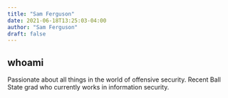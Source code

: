 ```yaml
---
title: "Sam Ferguson"
date: 2021-06-18T13:25:03-04:00
author: "Sam Ferguson"
draft: false
---
```


## whoami

Passionate about all things in the world of offensive security. Recent Ball State grad who currently works in information security.